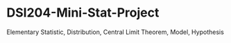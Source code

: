 # DSI204-Mini-Stat-Project
Elementary Statistic, Distribution, Central Limit Theorem, Model, Hypothesis
